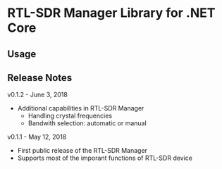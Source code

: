 # RTL-SDR Manager Library for .NET Core

## Usage

## Release Notes

v0.1.2 - June 3, 2018

* Additional capabilities in RTL-SDR Manager
  * Handling crystal frequencies
  * Bandwith selection: automatic or manual
  

v0.1.1 - May 12, 2018

* First public release of the RTL-SDR Manager
* Supports most of the imporant functions of RTL-SDR device